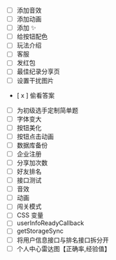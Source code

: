 - [ ] 添加音效
- [ ] 添加动画
- [ ] 添加 ✨
- [ ] 给按钮配色
- [ ] 玩法介绍
- [ ] 客服
- [ ] 发红包
- [ ] 最佳纪录分享页
- [ ] 设置干扰图片
- [ x ] 偷看答案
- [ ] 为初级选手定制简单题
- [ ] 字体变大
- [ ] 按钮美化
- [ ] 按钮点击动画
- [ ] 数据库备份
- [ ] 企业注册
- [ ] 分享加次数
- [ ] 好友排名
- [ ] 接口测试
- [ ] 音效
- [ ] 动画
- [ ] 闯关模式
- [ ] CSS 变量
- [ ] userInfoReadyCallback
- [ ] getStorageSync
- [ ] 将用户信息接口与排名接口拆分开
- [ ] 个人中心雷达图【正确率,经验值】
